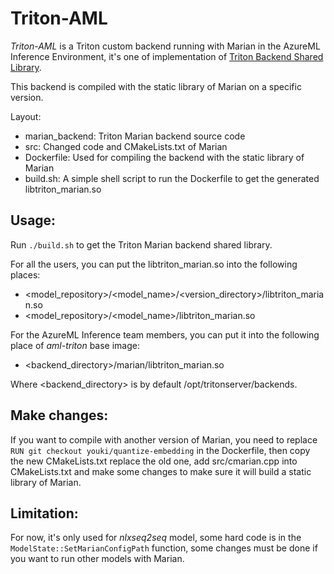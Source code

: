 Triton-AML
======

*Triton-AML* is a Triton custom backend running with Marian in the AzureML Inference Environment, it's one of implementation of [Triton Backend Shared Library](https://docs.nvidia.com/deeplearning/triton-inference-server/user-guide/docs/backend.html#backend-shared-library).

This backend is compiled with the static library of Marian on a specific version.

Layout:

- marian_backend: Triton Marian backend source code
- src: Changed code and CMakeLists.txt of Marian
- Dockerfile: Used for compiling the backend with the static library of Marian
- build.sh: A simple shell script to run the Dockerfile to get the generated libtriton_marian.so

## Usage:

Run `./build.sh` to get the Triton Marian backend shared library.

For all the users, you can put the libtriton_marian.so into the following places:

- <model_repository>/<model_name>/<version_directory>/libtriton_marian.so
- <model_repository>/<model_name>/libtriton_marian.so

For the AzureML Inference team members, you can put it into the following place of *aml-triton* base image:

- <backend_directory>/marian/libtriton_marian.so

Where <backend_directory> is by default /opt/tritonserver/backends.

## Make changes:

If you want to compile with another version of Marian, you need to replace `RUN git checkout youki/quantize-embedding` in the Dockerfile, then copy the new CMakeLists.txt replace the old one, add src/cmarian.cpp into CMakeLists.txt and make some changes to make sure it will build a static library of Marian.

## Limitation:

For now, it's only used for *nlxseq2seq* model, some hard code is in the `ModelState::SetMarianConfigPath` function, some changes must be done if you want to run other models with Marian.
